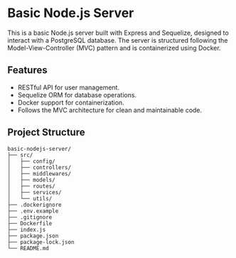 # Basic Node.js Server

This is a basic Node.js server built with Express and Sequelize, designed to interact with a PostgreSQL database. The server is structured following the Model-View-Controller (MVC) pattern and is containerized using Docker.

## Features

- RESTful API for user management.
- Sequelize ORM for database operations.
- Docker support for containerization.
- Follows the MVC architecture for clean and maintainable code.

## Project Structure

```plaintext
basic-nodejs-server/
├── src/
│   ├── config/
│   ├── controllers/
│   ├── middlewares/
│   ├── models/
│   ├── routes/
│   ├── services/
│   └── utils/
├── .dockerignore
├── .env.example
├── .gitignore
├── Dockerfile
├── index.js
├── package.json
├── package-lock.json
└── README.md
```
